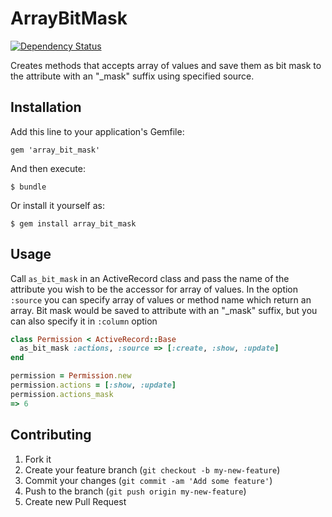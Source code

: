 # ArrayBitMask

[![Dependency Status](https://gemnasium.com/leschenko/array_bit_mask.png)](https://gemnasium.com/leschenko/array_bit_mask)

Creates methods that accepts array of values and save them as bit mask to the attribute with an "_mask" suffix using specified source.

## Installation

Add this line to your application's Gemfile:

    gem 'array_bit_mask'

And then execute:

    $ bundle

Or install it yourself as:

    $ gem install array_bit_mask

## Usage

Call `as_bit_mask` in an ActiveRecord class and pass the name of the attribute you wish to be the accessor for array of values.
In the option `:source` you can specify array of values or method name which return an array.
Bit mask would be saved to attribute with an "_mask" suffix, but you can also specify it in `:column` option

```ruby
class Permission < ActiveRecord::Base
  as_bit_mask :actions, :source => [:create, :show, :update]
end

permission = Permission.new
permission.actions = [:show, :update]
permission.actions_mask
=> 6
```

## Contributing

1. Fork it
2. Create your feature branch (`git checkout -b my-new-feature`)
3. Commit your changes (`git commit -am 'Add some feature'`)
4. Push to the branch (`git push origin my-new-feature`)
5. Create new Pull Request

